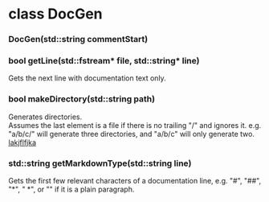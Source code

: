 # class DocGen

### DocGen(std::string commentStart)

### bool getLine(std::fstream\* file, std::string\* line)
Gets the next line with documentation text only.

### bool makeDirectory(std::string path)
Generates directories.<br>
Assumes the last element is a file if there is no trailing "/" and
ignores it. e.g. "a/b/c/" will generate three directories,
and "a/b/c" will only generate two.
[lakjflfjka](src/main.hpp#docgen-the-simple-and-flexible-non-invasive-documentation-generator-lakjflfjka)

### std::string getMarkdownType(std::string line)
Gets the first few relevant characters of a documentation line,
e.g. "#", "##", "\*", "  \*", or "" if it is a plain paragraph.

